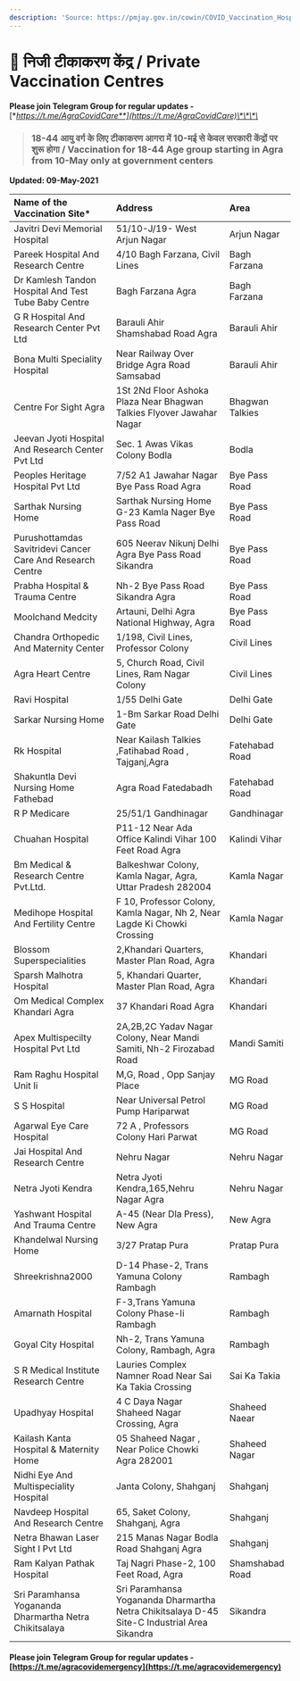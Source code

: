 ```yaml
---
description: 'Source: https://pmjay.gov.in/cowin/COVID_Vaccination_Hospitals'
---
```


# 💉 निजी टीकाकरण केंद्र / Private Vaccination Centres

**Please join Telegram Group for regular updates -** [**https://t.me/AgraCovidCare**](https://t.me/AgraCovidCare)\*\*\*\*

> ### 18-44 आयु वर्ग के लिए टीकाकरण आगरा में 10-मई से केवल सरकारी केंद्रों पर शुरू होगा / Vaccination for 18-44 Age group starting in Agra from 10-May only at government centers

**Updated: 09-May-2021**

| Name of the Vaccination Site\* | Address | Area |
| :--- | :--- | :--- |
| Javitri Devi Memorial Hospital | 51/10-J/19- West Arjun Nagar | Arjun Nagar |
| Pareek Hospital And Research Centre | 4/10 Bagh Farzana, Civil Lines | Bagh Farzana |
| Dr Kamlesh Tandon Hospital And Test Tube Baby Centre | Bagh Farzana Agra | Bagh Farzana |
| G R Hospital And Research Center Pvt Ltd | Barauli Ahir Shamshabad Road Agra | Barauli Ahir |
| Bona Multi Speciality Hospital | Near Railway Over Bridge Agra Road Samsabad | Barauli Ahir |
| Centre For Sight Agra | 1St 2Nd Floor Ashoka Plaza Near Bhagwan Talkies Flyover Jawahar Nagar | Bhagwan Talkies |
| Jeevan Jyoti Hospital And Research Center Pvt Ltd | Sec. 1 Awas Vikas Colony Bodla | Bodla |
| Peoples Heritage Hospital Pvt Ltd | 7/52 A1 Jawahar Nagar Bye Pass Road Agra | Bye Pass Road |
| Sarthak Nursing Home | Sarthak Nursing Home G-23 Kamla Nager Bye Pass Road | Bye Pass Road |
| Purushottamdas Savitridevi Cancer Care And Research Centre | 605 Neerav Nikunj Delhi Agra Bye Pass Road Sikandra | Bye Pass Road |
| Prabha Hospital & Trauma Centre | Nh-2 Bye Pass Road Sikandra Agra | Bye Pass Road |
| Moolchand Medcity | Artauni, Delhi Agra National Highway, Agra | Bye Pass Road |
| Chandra Orthopedic And Maternity Center | 1/198, Civil Lines, Professor Colony | Civil Lines |
| Agra Heart Centre | 5, Church Road, Civil Lines, Ram Nagar Colony | Civil Lines |
| Ravi Hospital | 1/55 Delhi Gate | Delhi Gate |
| Sarkar Nursing Home | 1-Bm Sarkar Road Delhi Gate | Delhi Gate |
| Rk Hospital | Near Kailash Talkies ,Fatihabad Road , Tajganj,Agra | Fatehabad Road |
| Shakuntla Devi Nursing Home Fathebad | Agra Road Fatedabadh | Fatehabad Road |
| R P Medicare | 25/51/1 Gandhinagar | Gandhinagar |
| Chuahan Hospital | P11-12 Near Ada Office Kalindi Vihar 100 Feet Road Agra | Kalindi Vihar |
| Bm Medical & Research Centre Pvt.Ltd. | Balkeshwar Colony, Kamla Nagar, Agra, Uttar Pradesh 282004 | Kamla Nagar |
| Medihope Hospital And Fertility Centre | F 10, Professor Colony, Kamla Nagar, Nh 2, Near Lagde Ki Chowki Crossing | Kamla Nagar |
| Blossom Superspecialities | 2,Khandari Quarters, Master Plan Road, Agra | Khandari |
| Sparsh Malhotra Hospital | 5, Khandari Quarter, Master Plan Road, Agra | Khandari |
| Om Medical Complex Khandari Agra | 37 Khandari Road Agra | Khandari |
| Apex Multispecilty Hospital Pvt Ltd | 2A,2B,2C Yadav Nagar Colony, Near Mandi Samiti, Nh-2 Firozabad Road | Mandi Samiti |
| Ram Raghu Hospital Unit Ii | M,G, Road , Opp Sanjay Place | MG Road |
| S S Hospital | Near Universal Petrol Pump Hariparwat | MG Road |
| Agarwal Eye Care Hospital | 72 A , Professors Colony Hari Parwat | MG Road |
| Jai Hospital And Research Centre | Nehru Nagar | Nehru Nagar |
| Netra Jyoti Kendra | Netra Jyoti Kendra,165,Nehru Nagar Agra | Nehru Nagar |
| Yashwant Hospital And Trauma Centre | A-45 \(Near Dla Press\), New Agra | New Agra |
| Khandelwal Nursing Home | 3/27 Pratap Pura | Pratap Pura |
| Shreekrishna2000 | D-14 Phase-2, Trans Yamuna Colony Rambagh | Rambagh |
| Amarnath Hospital | F-3,Trans Yamuna Colony Phase-Ii Rambagh | Rambagh |
| Goyal City Hospital | Nh-2, Trans Yamuna Colony, Rambagh, Agra | Rambagh |
| S R Medical Institute Research Centre | Lauries Complex Namner Road Near Sai Ka Takia Crossing | Sai Ka Takia |
| Upadhyay Hospital | 4 C Daya Nagar Shaheed Nagar Crossing, Agra | Shaheed Naear |
| Kailash Kanta Hospital & Maternity Home | 05 Shaheed Nagar , Near Police Chowki Agra 282001 | Shaheed Nagar |
| Nidhi Eye And Multispeciality Hospital | Janta Colony, Shahganj | Shahganj |
| Navdeep Hospital And Research Centre | 65, Saket Colony, Shahganj, Agra | Shahganj |
| Netra Bhawan Laser Sight I Pvt Ltd | 215 Manas Nagar Bodla Road Shahganj Agra | Shahganj |
| Ram Kalyan Pathak Hospital | Taj Nagri Phase-2, 100 Feet Road, Agra | Shamshabad Road |
| Sri Paramhansa Yogananda Dharmartha Netra Chikitsalaya | Sri Paramhansa Yogananda Dharmartha Netra Chikitsalaya D-45 Site-C Industrial Area Sikandra | Sikandra |

#### Please join Telegram Group for regular updates - [https://t.me/agracovidemergency](https://t.me/agracovidemergency)

